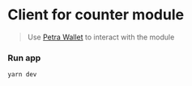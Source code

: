 # Client for counter module

> Use [Petra Wallet](https://petra.app/) to interact with the module

### Run app

```bash
yarn dev
```

